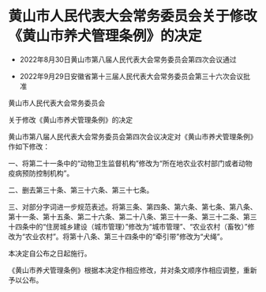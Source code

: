 # 黄山市人民代表大会常务委员会关于修改《黄山市养犬管理条例》的决定

- 2022年8月30日黄山市第八届人民代表大会常务委员会第四次会议通过

- 2022年9月29日安徽省第十三届人民代表大会常务委员会第三十六次会议批准

<!-- INFO END -->

黄山市人民代表大会常务委员会

关于修改《黄山市养犬管理条例》的决定

黄山市第八届人民代表大会常务委员会第四次会议决定对《黄山市养犬管理条例》作如下修改：

一、将第二十一条中的“动物卫生监督机构”修改为“所在地农业农村部门或者动物疫病预防控制机构”。

二、删去第三十条、第三十六条、第三十七条。

三、对部分字词进一步规范表述。将第三条、第四条、第六条、第七条、第八条、第十一条、第十五条、第二十六条、第二十八条、第三十一条、第三十二条、第三十四条中的“住房城乡建设（城市管理）”修改为“城市管理”、“农业农村（畜牧）”修改为“农业农村”。将第十八条、第三十四条中的“牵引带”修改为“犬绳”。

本决定自公布之日起施行。

《黄山市养犬管理条例》根据本决定作相应修改，并对条文顺序作相应调整，重新予以公布。
